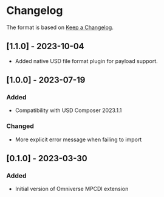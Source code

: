 # Changelog

The format is based on [Keep a Changelog](https://keepachangelog.com/en/1.0.0/).

## [1.1.0] - 2023-10-04
- Added native USD file format plugin for payload support.

## [1.0.0] - 2023-07-19

### Added
- Compatibility with USD Composer 2023.1.1

### Changed
- More explicit error message when failing to import

## [0.1.0] - 2023-03-30

### Added
- Initial version of Omniverse MPCDI extension
